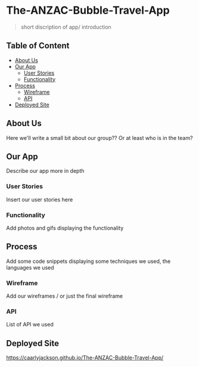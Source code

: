 # The-ANZAC-Bubble-Travel-App

> short discription of app/ introduction

## Table of Content

- [About Us](#About-Us)
- [Our App](#Our-App)
    - [User Stories](#User-Stories)
    - [Functionality](#Functionality)
- [Process](#Process)
    - [Wireframe](#Wireframe)
    - [API](#API)
- [Deployed Site](#Deployed-Site)

## About Us

Here we'll write a small bit about our group?? Or at least who is in the team?

## Our App

Describe our app more in depth

### User Stories

Insert our user stories here

### Functionality

Add photos and gifs displaying the functionality

## Process

Add some code snippets displaying some techniques we used, the languages we used 

### Wireframe

Add our wireframes / or just the final wireframe

### API

List of API we used

## Deployed Site

https://caarlyjackson.github.io/The-ANZAC-Bubble-Travel-App/ 